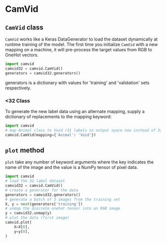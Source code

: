 # CamVid

## `CamVid` class

`CamVid` works like a Keras DataGenerator to load the dataset dynamically at
runtime training of the model. The first time you initialize `CamVid` with a
new mapping on a machine, it will pre-process the target values from RGB to
OneHot vectors.

```python
import camvid
camvid32 = camvid.CamVid()
generators = camvid32.generators()
```

generators is a dictionary with values for 'training' and 'validation' sets
respectively.

### <32 Class

To generate the new label data using an alternate mapping, supply a dictionary
of replacements to the mapping keyword:

```python
import camvid
# map Animal class to Void (31 labels in output space now instead of 32)
camvid.CamVid(mapping={'Animal': 'Void'})
```

## `plot` method

`plot` take any number of keyword arguments where the key indicates the name
of the image and the value is a NumPy tensor of pixel data.

```python
import camvid
# load the 32 label dataset
camvid32 = camvid.CamVid()
# create a generator for the data
generators = camvid32.generators()
# generate a batch of 3 images from the training set
X, y = next(generators['training'])
# unmap the discrete onehot tensor into an RGB image
y = camvid32.unmap(y)
# plot the data (first image)
camvid.plot(
    X=X[0],
    y=y[0],
)
```
